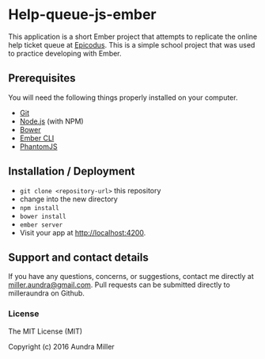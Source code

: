 # Help-queue-js-ember

This application is a short Ember project that attempts to replicate the online help ticket queue at [Epicodus](http://www.epicodus.com/). This is a simple school project that was used to practice developing with Ember.

## Prerequisites

You will need the following things properly installed on your computer.

* [Git](http://git-scm.com/)
* [Node.js](http://nodejs.org/) (with NPM)
* [Bower](http://bower.io/)
* [Ember CLI](http://www.ember-cli.com/)
* [PhantomJS](http://phantomjs.org/)

## Installation / Deployment

* `git clone <repository-url>` this repository
* change into the new directory
* `npm install`
* `bower install`
* `ember server`
* Visit your app at [http://localhost:4200](http://localhost:4200).

## Support and contact details

If you have any questions, concerns, or suggestions, contact me directly at miller.aundra@gmail.com. Pull requests can be submitted directly to milleraundra on Github.

### License

The MIT License (MIT)

Copyright (c) 2016 Aundra Miller

